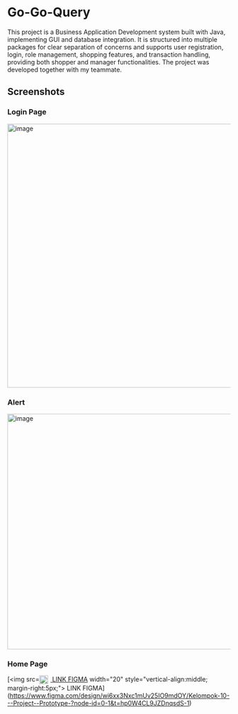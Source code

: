 # Go-Go-Query
This project is a Business Application Development system built with Java, implementing GUI and database integration. It is structured into multiple packages for clear separation of concerns and supports user registration, login, role management, shopping features, and transaction handling, providing both shopper and manager functionalities. The project was developed together with my teammate.
## Screenshots

### Login Page
<img width="944" height="596" alt="image" src="https://github.com/user-attachments/assets/a82680e0-7e5a-4eb1-a095-616e0d4d6cf6" />


### Alert
<img width="672" height="532" alt="image" src="https://github.com/user-attachments/assets/577c00a9-5173-4760-93a4-012923263b7f" />


### Home Page

[<img src=[<img src="./images/logo.png" width="20" style="vertical-align:middle; margin-right:5px;"> LINK FIGMA](https://figma.com/file/xxx)
 width="20" style="vertical-align:middle; margin-right:5px;"> LINK FIGMA](https://www.figma.com/design/wi6xx3Nxc1mUv25IO9mdOY/Kelompok-10---Project--Prototype-?node-id=0-1&t=hp0W4CL9JZDnqsdS-1)

